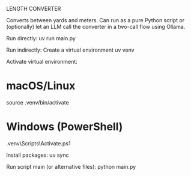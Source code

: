 LENGTH CONVERTER

Converts between yards and meters. Can run as a pure Python script or (optionally) let an LLM call the converter in a two-call flow using Ollama.


Run directly:
uv run main.py   

Run indirectly:
Create a virtual environment
uv venv


Activate virtual environment:
# macOS/Linux
source .venv/bin/activate
# Windows (PowerShell)
.venv\Scripts\Activate.ps1


Install packages:
uv sync


Run script main (or alternative files):
python main.py